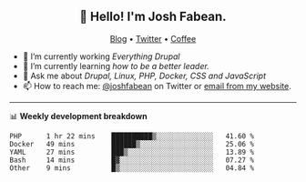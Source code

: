 <h2 align="center">👋 Hello! I'm Josh Fabean.</h2>
<p align="center">
  <a href="https://joshfabean.com">Blog</a> •
  <a href="https://twitter.com/fabean">Twitter</a> •
  <a href="https://www.buymeacoffee.com/LSxne6Yr4">Coffee</a>
</p>

- 🔭 I’m currently working *Everything Drupal*
- 🌱 I’m currently learning *how to be a better leader.*
- 💬 Ask me about *Drupal, Linux, PHP, Docker, CSS and JavaScript*
- 📫 How to reach me: [@joshfabean](https://twitter.com/joshfabean) on Twitter or [email from my website](https://joshfabean.com).

-------

📊 **Weekly development breakdown**
<!--START_SECTION:waka-->
```text
PHP      1 hr 22 mins    ██████████▒░░░░░░░░░░░░░░   41.60 % 
Docker   49 mins         ██████▒░░░░░░░░░░░░░░░░░░   25.06 % 
YAML     27 mins         ███▒░░░░░░░░░░░░░░░░░░░░░   13.89 % 
Bash     14 mins         █▓░░░░░░░░░░░░░░░░░░░░░░░   07.27 % 
Other    9 mins          █▒░░░░░░░░░░░░░░░░░░░░░░░   04.84 % 
```
<!--END_SECTION:waka-->

<!--
**fabean/fabean** is a ✨ _special_ ✨ repository because its `README.md` (this file) appears on your GitHub profile.

Here are some ideas to get you started:

- 🔭 I’m currently working on ...
- 🌱 I’m currently learning ...
- 👯 I’m looking to collaborate on ...
- 🤔 I’m looking for help with ...
- 💬 Ask me about ...
- 📫 How to reach me: ...
- 😄 Pronouns: ...
- ⚡ Fun fact: ...
-->
